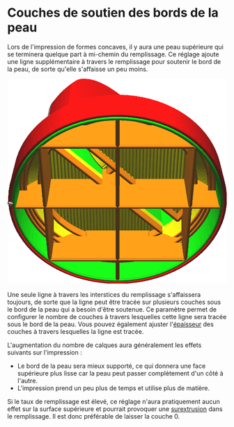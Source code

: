 Couches de soutien des bords de la peau
===

Lors de l'impression de formes concaves, il y aura une peau supérieure qui se terminera quelque part à mi-chemin du remplissage. Ce réglage ajoute une ligne supplémentaire à travers le remplissage pour soutenir le bord de la peau, de sorte qu'elle s'affaisse un peu moins.

![Un périmètre est tracé à travers le remplissage sous le bord de la peau](../../../articles/images/skin_edge_support_thickness.png)

Une seule ligne à travers les interstices du remplissage s'affaissera toujours, de sorte que la ligne peut être tracée sur plusieurs couches sous le bord de la peau qui a besoin d'être soutenue. Ce paramètre permet de configurer le nombre de couches à travers lesquelles cette ligne sera tracée sous le bord de la peau. Vous pouvez également ajuster l'[épaisseur](./skin_edge_support_thickness.md) des couches à travers lesquelles la ligne est tracée.

L'augmentation du nombre de calques aura généralement les effets suivants sur l'impression :
* Le bord de la peau sera mieux supporté, ce qui donnera une face supérieure plus lisse car la peau peut passer complètement d'un côté à l'autre.
* L'impression prend un peu plus de temps et utilise plus de matière.

Si le taux de remplissage est élevé, ce réglage n'aura pratiquement aucun effet sur la surface supérieure et pourrait provoquer une [surextrusion](../troubleshooting/overextrusion.md) dans le remplissage. Il est donc préférable de laisser la couche 0.
